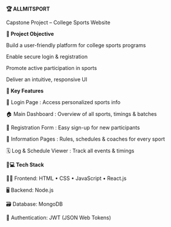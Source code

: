 **🏆 ALLMITSPORT**

Capstone Project – College Sports Website

**🎯 Project Objective**

Build a user-friendly platform for college sports programs

Enable secure login & registration

Promote active participation in sports

Deliver an intuitive, responsive UI

**🌟 Key Features**

🔐 Login Page : 
Access personalized sports info

🏠 Main Dashboard : 
Overview of all sports, timings & batches

📝 Registration Form : 
Easy sign-up for new participants

📘 Information Pages :
Rules, schedules & coaches for every sport

🗓️ Log & Schedule Viewer : 
Track all events & timings



**🌟💻 Tech Stack**

🧑‍💻 Frontend:
HTML • CSS • JavaScript • React.js

🖥️ Backend:
Node.js

🗃️ Database:
MongoDB

🔐 Authentication:
JWT (JSON Web Tokens)
